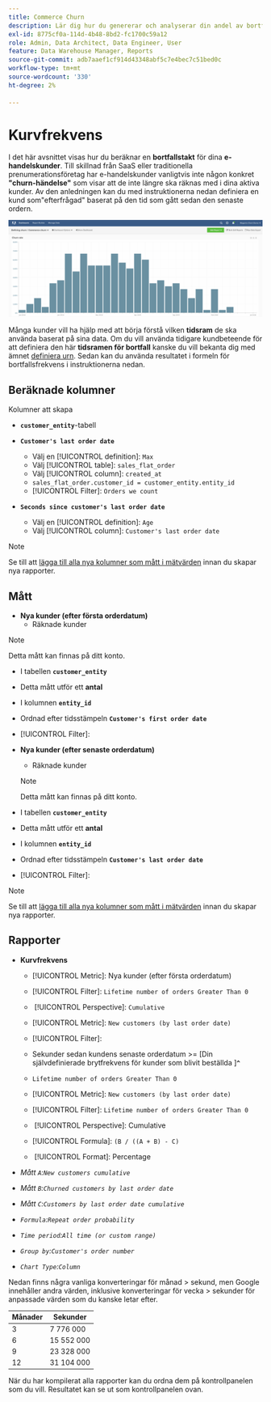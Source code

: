 ```yaml
---
title: Commerce Churn
description: Lär dig hur du genererar och analyserar din andel av bortfall i Commerce.
exl-id: 8775cf0a-114d-4b48-8bd2-fc1700c59a12
role: Admin, Data Architect, Data Engineer, User
feature: Data Warehouse Manager, Reports
source-git-commit: adb7aaef1cf914d43348abf5c7e4bec7c51bed0c
workflow-type: tm+mt
source-wordcount: '330'
ht-degree: 2%

---
```


# Kurvfrekvens

I det här avsnittet visas hur du beräknar en **bortfallstakt** för dina **e-handelskunder**. Till skillnad från SaaS eller traditionella prenumerationsföretag har e-handelskunder vanligtvis inte någon konkret **&quot;churn-händelse&quot;** som visar att de inte längre ska räknas med i dina aktiva kunder. Av den anledningen kan du med instruktionerna nedan definiera en kund som&quot;efterfrågad&quot; baserat på den tid som gått sedan den senaste ordern.

![](../../assets/Churn_rate_image.png)

Många kunder vill ha hjälp med att börja förstå vilken **tidsram** de ska använda baserat på sina data. Om du vill använda tidigare kundbeteende för att definiera den här **tidsramen för bortfall** kanske du vill bekanta dig med ämnet [definiera urn](../analysis/define-cust-churn.md). Sedan kan du använda resultatet i formeln för bortfallsfrekvens i instruktionerna nedan.

## Beräknade kolumner

Kolumner att skapa

* **`customer_entity`**-tabell
* **`Customer's last order date`**
   * Välj en [!UICONTROL definition]: `Max`
   * Välj [!UICONTROL table]: `sales_flat_order`
   * Välj [!UICONTROL column]: `created_at`
   * `sales_flat_order.customer_id = customer_entity.entity_id`
   * [!UICONTROL Filter]: `Orders we count`

* **`Seconds since customer's last order date`**
   * Välj en [!UICONTROL definition]: `Age`
   * Välj [!UICONTROL column]: `Customer's last order date`

>[!NOTE]
>
>Se till att [lägga till alla nya kolumner som mått i mätvärden](../data-warehouse-mgr/manage-data-dimensions-metrics.md) innan du skapar nya rapporter.

## Mått

* **Nya kunder (efter första orderdatum)**
   * Räknade kunder

>[!NOTE]
>
>Detta mått kan finnas på ditt konto.

* I tabellen **`customer_entity`**
* Detta mått utför ett **antal**
* I kolumnen **`entity_id`**
* Ordnad efter tidsstämpeln **`Customer's first order date`**
* [!UICONTROL Filter]:

* **Nya kunder (efter senaste orderdatum)**
   * Räknade kunder

  >[!NOTE]
  >
  >Detta mått kan finnas på ditt konto.

* I tabellen **`customer_entity`**
* Detta mått utför ett **antal**
* I kolumnen **`entity_id`**
* Ordnad efter tidsstämpeln **`Customer's last order date`**
* [!UICONTROL Filter]:

>[!NOTE]
>
>Se till att [lägga till alla nya kolumner som mått i mätvärden](../data-warehouse-mgr/manage-data-dimensions-metrics.md) innan du skapar nya rapporter.

## Rapporter

* **Kurvfrekvens**
   * [!UICONTROL Metric]: Nya kunder (efter första orderdatum)
   * [!UICONTROL Filter]: `Lifetime number of orders Greater Than 0`
   * &#x200B;
     [!UICONTROL Perspective]: `Cumulative`
   * [!UICONTROL Metric]: `New customers (by last order date)`
   * [!UICONTROL Filter]:
   * Sekunder sedan kundens senaste orderdatum >= [Din självdefinierade brytfrekvens för kunder som blivit beställda ]&#x200B;**`^`**
   * `Lifetime number of orders Greater Than 0`

   * [!UICONTROL Metric]: `New customers (by last order date)`
   * [!UICONTROL Filter]: `Lifetime number of orders Greater Than 0`
   * &#x200B;
     [!UICONTROL Perspective]: Cumulative
   * [!UICONTROL Formula]: `(B / ((A + B) - C)`
   * &#x200B;
     [!UICONTROL Format]: Percentage

* *Mått `A`:`New customers cumulative`*
* *Mått `B`:`Churned customers by last order date`*
* *Mått `C`:`Customers by last order date cumulative`*
* *`Formula`:`Repeat order probability`*
* *`Time period`:`All time (or custom range)`*
* *`Group by`:`Customer's order number`*
* *`Chart Type`:`Column`*

Nedan finns några vanliga konverteringar för månad > sekund, men Google innehåller andra värden, inklusive konverteringar för vecka > sekunder för anpassade värden som du kanske letar efter.

| **Månader** | **Sekunder** |
|---|---|
| 3 | 7 776 000 |
| 6 | 15 552 000 |
| 9 | 23 328 000 |
| 12 | 31 104 000 |

När du har kompilerat alla rapporter kan du ordna dem på kontrollpanelen som du vill. Resultatet kan se ut som kontrollpanelen ovan.
